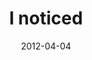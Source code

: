 ---
layout: base.njk
title : 'I noticed' 
view_title : 'I noticed' 
year : '2012' 
date : '2012-04-04' 
img_file : '/drawing/inoticed.png' 
html_file : 'inoticed' 
next_html : 'imisstheoldyou.html' 
year_order : '13' 
permalink : "title/{{html_file}}.html"
---